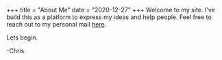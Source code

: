 +++
title = "About Me"
date = "2020-12-27"
+++
Welcome to my site. I've build this as a platform to express my ideas and help people. Feel free to reach out to my personal mail [here](mailto:chris.russell02@gmail.com).

Lets begin. 

-Chris